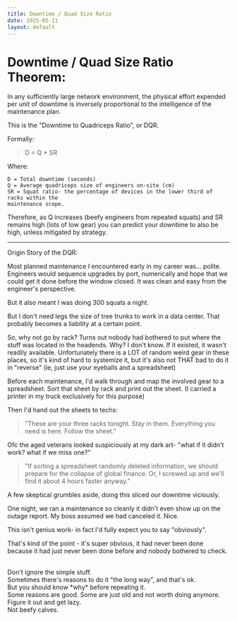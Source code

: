 ```yaml
---
title: Downtime / Quad Size Ratio
date: 2025-05-11
layout: default
---
```


# Downtime / Quad Size Ratio Theorem:

In any sufficiently large network environment, the physical effort expended
per unit of downtime is inversely proportional to the intelligence of the
maintenance plan.

This is the "Downtime to Quadriceps Ratio", or DQR.

Formally:

> D = Q * SR

Where:

```
D = Total downtime (seconds)
Q = Average quadriceps size of engineers on-site (cm)
SR = Squat ratio- the percentage of devices in the lower third of racks within the 
maintenance scope.
```

Therefore, as Q increases (beefy engineers from repeated squats) and SR remains
high (lots of low gear) you can predict your downtime to also be high, unless
mitigated by strategy.

---
Origin Story of the DQR:

Most planned maintenance I encountered early in my career was... polite. Engineers would
sequence upgrades by port, numerically and hope that we could get it done before the window
closed. It was clean and easy from the engineer's perspective.

But it also meant I was doing 300 squats a night.

But I don't need legs the size of tree trunks to work in a data center. That
probably becomes a liability at a certain point.

So, why not go by rack? Turns out nobody had bothered to put where the stuff
was located in the headends. Why? I don't know. If it existed, it wasn't 
readily available. Unfortunately there is a LOT of random weird gear in these
places, so it's kind of hard to systemize it, but it's also not THAT bad to
do it in "reverse" (ie, just use your eyeballs and a spreadsheet)

Before each maintenance, I'd walk through and map the  involved gear to a
spreadsheet. Sort that sheet by rack and print out the sheet. (I carried a printer
in my truck exclusively for this purpose)

Then I'd hand out the sheets to techs: 

> "These are your three racks tonight. Stay in them. Everything you need is here. Follow the sheet."

Ofc the aged veterans looked suspiciously at my dark art- "what if it didn't work?
what if we miss one?"

> "If sorting a spreadsheet randomly deleted information, we should prepare
for the collapse of global finance. Or, I screwed up and we'll find it about 4
hours faster anyway."

A few skeptical grumbles aside, doing this sliced our downtime viciously.

One night, we ran a maintenance so cleanly it didn't even show up
on the outage report. My boss assumed we had canceled it. Nice.

This isn't genius work- in fact I'd fully expect you to say "obviously".

That's kind of the point - it's super obvious, it had never been done because
it had just never been done before and nobody bothered to check.

<div class="field-box" style="white-space:pre-line">
Don't ignore the simple stuff.  
Sometimes there's reasons to do it "the long way", and that's ok.  
But you should know *why* before repeating it.  
Some reasons are good. Some are just old and not worth doing anymore.  
Figure it out and get lazy.  
Not beefy calves.  
</div>
